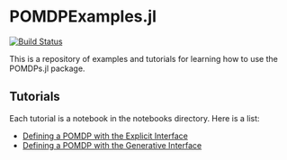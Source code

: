 # POMDPExamples.jl

[![Build Status](https://travis-ci.org/JuliaPOMDP/POMDPExamples.jl.svg?branch=master)](https://travis-ci.org/JuliaPOMDP/POMDPExamples.jl)

This is a repository of examples and tutorials for learning how to use the POMDPs.jl package.

## Tutorials

Each tutorial is a notebook in the notebooks directory. Here is a list:

- [Defining a POMDP with the Explicit Interface](Defining-a-POMDP-with-the-Explicit-Interface.ipynb)
- [Defining a POMDP with the Generative Interface](notebooks/Defining-a-POMDP-with-the-Generative-Interface.ipynb)
